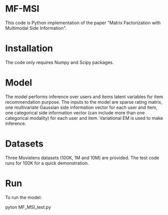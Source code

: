 # MF-MSI

This code is Python implementation of the paper "Matrix Factorization with Multimodal Side Information".

# Installation

The code only requires Numpy and Scipy packages.

# Model

The model performs inference over users and items latent variables for item recommendation purpose. The inputs to the model are sparse rating matrix, one multivariate Gaussian side information vector for each user and item, one categorical side information vector (can include more than one categorical modality) for each user and item. Variational EM is used to make inference.

# Datasets

Three Movielens datasets (100K, 1M and 10M) are provided. The test code runs for 100K for a quick demonstration.

# Run

To run the model:

pyton MF_MSI_test.py

